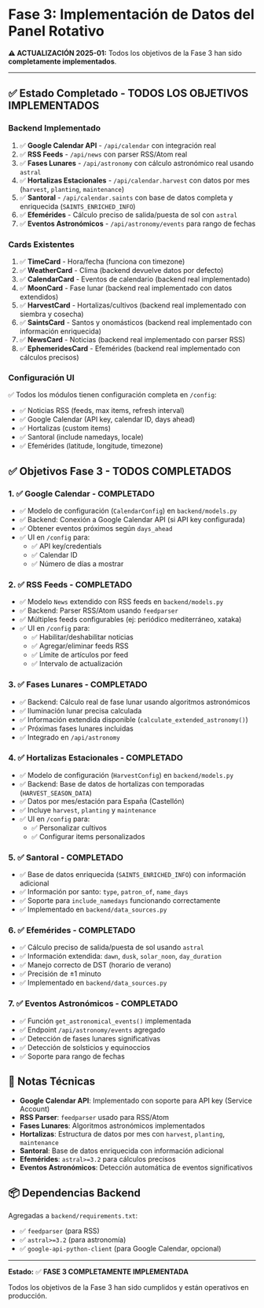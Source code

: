 # Fase 3: Implementación de Datos del Panel Rotativo

**⚠️ ACTUALIZACIÓN 2025-01:** Todos los objetivos de la Fase 3 han sido **completamente implementados**.

---

## ✅ Estado Completado - TODOS LOS OBJETIVOS IMPLEMENTADOS

### Backend Implementado
1. ✅ **Google Calendar API** - `/api/calendar` con integración real
2. ✅ **RSS Feeds** - `/api/news` con parser RSS/Atom real
3. ✅ **Fases Lunares** - `/api/astronomy` con cálculo astronómico real usando `astral`
4. ✅ **Hortalizas Estacionales** - `/api/calendar.harvest` con datos por mes (`harvest`, `planting`, `maintenance`)
5. ✅ **Santoral** - `/api/calendar.saints` con base de datos completa y enriquecida (`SAINTS_ENRICHED_INFO`)
6. ✅ **Efemérides** - Cálculo preciso de salida/puesta de sol con `astral`
7. ✅ **Eventos Astronómicos** - `/api/astronomy/events` para rango de fechas

### Cards Existentes
1. ✅ **TimeCard** - Hora/fecha (funciona con timezone)
2. ✅ **WeatherCard** - Clima (backend devuelve datos por defecto)
3. ✅ **CalendarCard** - Eventos de calendario (backend real implementado)
4. ✅ **MoonCard** - Fase lunar (backend real implementado con datos extendidos)
5. ✅ **HarvestCard** - Hortalizas/cultivos (backend real implementado con siembra y cosecha)
6. ✅ **SaintsCard** - Santos y onomásticos (backend real implementado con información enriquecida)
7. ✅ **NewsCard** - Noticias (backend real implementado con parser RSS)
8. ✅ **EphemeridesCard** - Efemérides (backend real implementado con cálculos precisos)

### Configuración UI
✅ Todos los módulos tienen configuración completa en `/config`:
- ✅ Noticias RSS (feeds, max items, refresh interval)
- ✅ Google Calendar (API key, calendar ID, days ahead)
- ✅ Hortalizas (custom items)
- ✅ Santoral (include namedays, locale)
- ✅ Efemérides (latitude, longitude, timezone)

## ✅ Objetivos Fase 3 - TODOS COMPLETADOS

### 1. ✅ Google Calendar - COMPLETADO
- ✅ Modelo de configuración (`CalendarConfig`) en `backend/models.py`
- ✅ Backend: Conexión a Google Calendar API (si API key configurada)
- ✅ Obtener eventos próximos según `days_ahead`
- ✅ UI en `/config` para:
  - ✅ API key/credentials
  - ✅ Calendar ID
  - ✅ Número de días a mostrar

### 2. ✅ RSS Feeds - COMPLETADO
- ✅ Modelo `News` extendido con RSS feeds en `backend/models.py`
- ✅ Backend: Parser RSS/Atom usando `feedparser`
- ✅ Múltiples feeds configurables (ej: periódico mediterráneo, xataka)
- ✅ UI en `/config` para:
  - ✅ Habilitar/deshabilitar noticias
  - ✅ Agregar/eliminar feeds RSS
  - ✅ Límite de artículos por feed
  - ✅ Intervalo de actualización

### 3. ✅ Fases Lunares - COMPLETADO
- ✅ Backend: Cálculo real de fase lunar usando algoritmos astronómicos
- ✅ Iluminación lunar precisa calculada
- ✅ Información extendida disponible (`calculate_extended_astronomy()`)
- ✅ Próximas fases lunares incluidas
- ✅ Integrado en `/api/astronomy`

### 4. ✅ Hortalizas Estacionales - COMPLETADO
- ✅ Modelo de configuración (`HarvestConfig`) en `backend/models.py`
- ✅ Backend: Base de datos de hortalizas con temporadas (`HARVEST_SEASON_DATA`)
- ✅ Datos por mes/estación para España (Castellón)
- ✅ Incluye `harvest`, `planting` y `maintenance`
- ✅ UI en `/config` para:
  - ✅ Personalizar cultivos
  - ✅ Configurar items personalizados

### 5. ✅ Santoral - COMPLETADO
- ✅ Base de datos enriquecida (`SAINTS_ENRICHED_INFO`) con información adicional
- ✅ Información por santo: `type`, `patron_of`, `name_days`
- ✅ Soporte para `include_namedays` funcionando correctamente
- ✅ Implementado en `backend/data_sources.py`

### 6. ✅ Efemérides - COMPLETADO
- ✅ Cálculo preciso de salida/puesta de sol usando `astral`
- ✅ Información extendida: `dawn`, `dusk`, `solar_noon`, `day_duration`
- ✅ Manejo correcto de DST (horario de verano)
- ✅ Precisión de ±1 minuto
- ✅ Implementado en `backend/data_sources.py`

### 7. ✅ Eventos Astronómicos - COMPLETADO
- ✅ Función `get_astronomical_events()` implementada
- ✅ Endpoint `/api/astronomy/events` agregado
- ✅ Detección de fases lunares significativas
- ✅ Detección de solsticios y equinoccios
- ✅ Soporte para rango de fechas

## 📝 Notas Técnicas

- **Google Calendar API**: Implementado con soporte para API key (Service Account)
- **RSS Parser**: `feedparser` usado para RSS/Atom
- **Fases Lunares**: Algoritmos astronómicos implementados
- **Hortalizas**: Estructura de datos por mes con `harvest`, `planting`, `maintenance`
- **Santoral**: Base de datos enriquecida con información adicional
- **Efemérides**: `astral>=3.2` para cálculos precisos
- **Eventos Astronómicos**: Detección automática de eventos significativos

## 📦 Dependencias Backend

Agregadas a `backend/requirements.txt`:
- ✅ `feedparser` (para RSS)
- ✅ `astral>=3.2` (para astronomía)
- ✅ `google-api-python-client` (para Google Calendar, opcional)

---

**Estado:** ✅ **FASE 3 COMPLETAMENTE IMPLEMENTADA**

Todos los objetivos de la Fase 3 han sido cumplidos y están operativos en producción.
